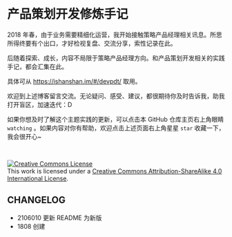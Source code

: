 # 产品策划开发修炼手记

2018 年春，由于业务需要精细化运营，我开始接触策略产品经理相关讯息。所思所得终要有个出口，才好检视复盘、交流分享，索性记录在此。

后随着探索、成长，内容不局限于策略产品经理方向。和产品策划开发相关的实践手记，都会汇集在此。

具体可从 https://ishanshan.im/#/devpdt/ 取用。

欢迎到上述博客留言交流。无论疑问、感受、建议，都很期待你及时告诉我，助我打开盲区，加速迭代：D

如果你想及时了解这个主题实践的更新，可以点击本 GitHub 仓库主页右上角眼睛 `watching` 。如果内容对你有帮助，欢迎点击上述页面右上角星星 `star` 收藏一下，我会很开心~



<br>



<a rel="license" href="http://creativecommons.org/licenses/by-sa/4.0/"><img alt="Creative Commons License" style="border-width:0" src="https://i.creativecommons.org/l/by-sa/4.0/88x31.png" /></a><br />This work is licensed under a <a rel="license" href="http://creativecommons.org/licenses/by-sa/4.0/">Creative Commons Attribution-ShareAlike 4.0 International License</a>.

## CHANGELOG

- 2106010 更新 README 为新版
- 1808 创建
